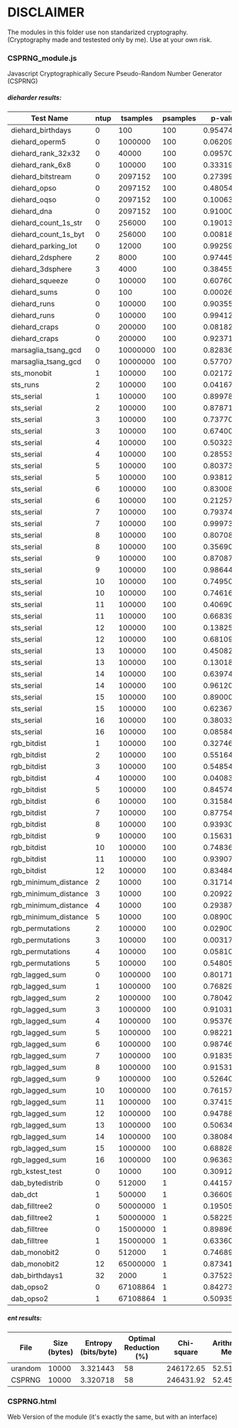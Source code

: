 # DISCLAIMER

The modules in this folder use non standarized cryptography. (Cryptography made and testested only by me). Use at your own risk.

### CSPRNG_module.js
Javascript Cryptographically Secure Pseudo-Random Number Generator (CSPRNG)

##### dieharder results:
| Test Name                | ntup | tsamples  | psamples | p-value     | Assessment |
|--------------------------|------|-----------|----------|-------------|------------|
| diehard_birthdays        | 0    | 100       | 100      | 0.95474805  | PASSED     |
| diehard_operm5           | 0    | 1000000   | 100      | 0.06209149  | PASSED     |
| diehard_rank_32x32       | 0    | 40000     | 100      | 0.09570002  | PASSED     |
| diehard_rank_6x8         | 0    | 100000    | 100      | 0.33319832  | PASSED     |
| diehard_bitstream        | 0    | 2097152   | 100      | 0.27399417  | PASSED     |
| diehard_opso             | 0    | 2097152   | 100      | 0.48054826  | PASSED     |
| diehard_oqso             | 0    | 2097152   | 100      | 0.10063325  | PASSED     |
| diehard_dna              | 0    | 2097152   | 100      | 0.91000396  | PASSED     |
| diehard_count_1s_str     | 0    | 256000    | 100      | 0.19013079  | PASSED     |
| diehard_count_1s_byt     | 0    | 256000    | 100      | 0.00818982  | PASSED     |
| diehard_parking_lot      | 0    | 12000     | 100      | 0.99259700  | PASSED     |
| diehard_2dsphere         | 2    | 8000      | 100      | 0.97445749  | PASSED     |
| diehard_3dsphere         | 3    | 4000      | 100      | 0.38455264  | PASSED     |
| diehard_squeeze          | 0    | 100000    | 100      | 0.60760764  | PASSED     |
| diehard_sums             | 0    | 100       | 100      | 0.00026848  | WEAK       |
| diehard_runs             | 0    | 100000    | 100      | 0.90355960  | PASSED     |
| diehard_runs             | 0    | 100000    | 100      | 0.99412666  | PASSED     |
| diehard_craps            | 0    | 200000    | 100      | 0.08182440  | PASSED     |
| diehard_craps            | 0    | 200000    | 100      | 0.92371449  | PASSED     |
| marsaglia_tsang_gcd      | 0    | 10000000  | 100      | 0.82836584  | PASSED     |
| marsaglia_tsang_gcd      | 0    | 10000000  | 100      | 0.57707729  | PASSED     |
| sts_monobit              | 1    | 100000    | 100      | 0.02172882  | PASSED     |
| sts_runs                 | 2    | 100000    | 100      | 0.04167728  | PASSED     |
| sts_serial               | 1    | 100000    | 100      | 0.89978841  | PASSED     |
| sts_serial               | 2    | 100000    | 100      | 0.87871068  | PASSED     |
| sts_serial               | 3    | 100000    | 100      | 0.73770325  | PASSED     |
| sts_serial               | 3    | 100000    | 100      | 0.67400297  | PASSED     |
| sts_serial               | 4    | 100000    | 100      | 0.50323482  | PASSED     |
| sts_serial               | 4    | 100000    | 100      | 0.28553758  | PASSED     |
| sts_serial               | 5    | 100000    | 100      | 0.80373988  | PASSED     |
| sts_serial               | 5    | 100000    | 100      | 0.93812302  | PASSED     |
| sts_serial               | 6    | 100000    | 100      | 0.83008376  | PASSED     |
| sts_serial               | 6    | 100000    | 100      | 0.21257648  | PASSED     |
| sts_serial               | 7    | 100000    | 100      | 0.79374445  | PASSED     |
| sts_serial               | 7    | 100000    | 100      | 0.99973994  | WEAK       |
| sts_serial               | 8    | 100000    | 100      | 0.80708946  | PASSED     |
| sts_serial               | 8    | 100000    | 100      | 0.35690213  | PASSED     |
| sts_serial               | 9    | 100000    | 100      | 0.87087244  | PASSED     |
| sts_serial               | 9    | 100000    | 100      | 0.98644202  | PASSED     |
| sts_serial               | 10   | 100000    | 100      | 0.74950552  | PASSED     |
| sts_serial               | 10   | 100000    | 100      | 0.74616215  | PASSED     |
| sts_serial               | 11   | 100000    | 100      | 0.40690868  | PASSED     |
| sts_serial               | 11   | 100000    | 100      | 0.66839290  | PASSED     |
| sts_serial               | 12   | 100000    | 100      | 0.13825363  | PASSED     |
| sts_serial               | 12   | 100000    | 100      | 0.68109164  | PASSED     |
| sts_serial               | 13   | 100000    | 100      | 0.45082860  | PASSED     |
| sts_serial               | 13   | 100000    | 100      | 0.13018710  | PASSED     |
| sts_serial               | 14   | 100000    | 100      | 0.63974981  | PASSED     |
| sts_serial               | 14   | 100000    | 100      | 0.96120617  | PASSED     |
| sts_serial               | 15   | 100000    | 100      | 0.89000074  | PASSED     |
| sts_serial               | 15   | 100000    | 100      | 0.62367496  | PASSED     |
| sts_serial               | 16   | 100000    | 100      | 0.38033499  | PASSED     |
| sts_serial               | 16   | 100000    | 100      | 0.08584125  | PASSED     |
| rgb_bitdist              | 1    | 100000    | 100      | 0.32746440  | PASSED     |
| rgb_bitdist              | 2    | 100000    | 100      | 0.55164427  | PASSED     |
| rgb_bitdist              | 3    | 100000    | 100      | 0.54854024  | PASSED     |
| rgb_bitdist              | 4    | 100000    | 100      | 0.04083091  | PASSED     |
| rgb_bitdist              | 5    | 100000    | 100      | 0.84574543  | PASSED     |
| rgb_bitdist              | 6    | 100000    | 100      | 0.31584673  | PASSED     |
| rgb_bitdist              | 7    | 100000    | 100      | 0.87754128  | PASSED     |
| rgb_bitdist              | 8    | 100000    | 100      | 0.93930977  | PASSED     |
| rgb_bitdist              | 9    | 100000    | 100      | 0.15631852  | PASSED     |
| rgb_bitdist              | 10   | 100000    | 100      | 0.74836971  | PASSED     |
| rgb_bitdist              | 11   | 100000    | 100      | 0.93907961  | PASSED     |
| rgb_bitdist              | 12   | 100000    | 100      | 0.83484088  | PASSED     |
| rgb_minimum_distance     | 2    | 10000     | 100      | 0.31714059  | PASSED     |
| rgb_minimum_distance     | 3    | 10000     | 100      | 0.20922939  | PASSED     |
| rgb_minimum_distance     | 4    | 10000     | 100      | 0.29387905  | PASSED     |
| rgb_minimum_distance     | 5    | 10000     | 100      | 0.08900428  | PASSED     |
| rgb_permutations         | 2    | 100000    | 100      | 0.02900132  | PASSED     |
| rgb_permutations         | 3    | 100000    | 100      | 0.00317155  | WEAK       |
| rgb_permutations         | 4    | 100000    | 100      | 0.05810496  | PASSED     |
| rgb_permutations         | 5    | 100000    | 100      | 0.54805861  | PASSED     |
| rgb_lagged_sum           | 0    | 1000000   | 100      | 0.80171761  | PASSED     |
| rgb_lagged_sum           | 1    | 1000000   | 100      | 0.76829575  | PASSED     |
| rgb_lagged_sum           | 2    | 1000000   | 100      | 0.78042873  | PASSED     |
| rgb_lagged_sum           | 3    | 1000000   | 100      | 0.91031528  | PASSED     |
| rgb_lagged_sum           | 4    | 1000000   | 100      | 0.95376391  | PASSED     |
| rgb_lagged_sum           | 5    | 1000000   | 100      | 0.98221128  | PASSED     |
| rgb_lagged_sum           | 6    | 1000000   | 100      | 0.98746074  | PASSED     |
| rgb_lagged_sum           | 7    | 1000000   | 100      | 0.91835171  | PASSED     |
| rgb_lagged_sum           | 8    | 1000000   | 100      | 0.91531762  | PASSED     |
| rgb_lagged_sum           | 9    | 1000000   | 100      | 0.52640235  | PASSED     |
| rgb_lagged_sum           | 10   | 1000000   | 100      | 0.76157956  | PASSED     |
| rgb_lagged_sum           | 11   | 1000000   | 100      | 0.37415343  | PASSED     |
| rgb_lagged_sum           | 12   | 1000000   | 100      | 0.94788257  | PASSED     |
| rgb_lagged_sum           | 13   | 1000000   | 100      | 0.50634090  | PASSED     |
| rgb_lagged_sum           | 14   | 1000000   | 100      | 0.38084375  | PASSED     |
| rgb_lagged_sum           | 15   | 1000000   | 100      | 0.68828408  | PASSED     |
| rgb_lagged_sum           | 16   | 1000000   | 100      | 0.96363984  | PASSED     |
| rgb_kstest_test          | 0    | 10000     | 100      | 0.30912207  | PASSED     |
| dab_bytedistrib          | 0    | 512000    | 1        | 0.441574    | PASSED     |
| dab_dct                  | 1    | 500000    | 1        | 0.366090    | PASSED     |
| dab_filltree2            | 0    | 50000000  | 1        | 0.195051    | PASSED     |
| dab_filltree2            | 1    | 50000000  | 1        | 0.582257    | PASSED     |
| dab_filltree             | 0    | 15000000  | 1        | 0.898963    | PASSED     |
| dab_filltree             | 1    | 15000000  | 1        | 0.633606    | PASSED     |
| dab_monobit2             | 0    | 512000    | 1        | 0.746899    | PASSED     |
| dab_monobit2             | 12   | 65000000  | 1        | 0.87341897  | PASSED     |
| dab_birthdays1           | 32   | 2000      | 1        | 0.37523313  | PASSED     |
| dab_opso2                |  0   | 67108864  | 1        | 0.84273832  | PASSED     |
| dab_opso2                |  1   | 67108864  | 1        | 0.50935704  | PASSED     |

##### ent results:
| File          | Size (bytes) | Entropy (bits/byte) | Optimal Reduction (%) | Chi-square   | Arithmetic Mean | MC Pi | Serial Correlation | Score |
|---------------|--------------|---------------------|-----------------------|--------------|-----------------|-------|--------------------|-------|
| urandom       | 10000        | 3.321443            | 58                    | 246172.65    | 52.5169         | 4     | 0.004015           | 75    |
| CSPRNG        | 10000        | 3.320718            | 58                    | 246431.92    | 52.4510         | 4     | 0.007380           | 75    |


### CSPRNG.html
Web Version of the module (it's exactly the same, but with an interface)
